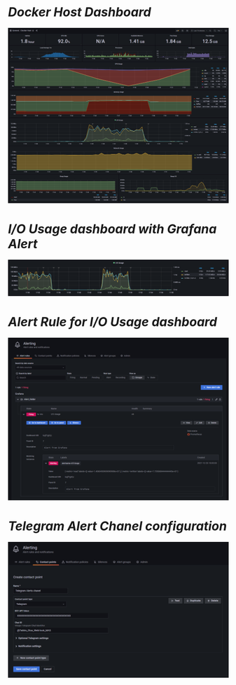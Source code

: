 # ***Docker Host Dashboard***

<img src="screens/dashboard.png"><br>


# ***I/O Usage dashboard with Grafana Alert***

<img src="screens/io_usage.png"><br>


# ***Alert Rule for I/O Usage dashboard***

<img src="screens/alert_rule.png"><br>


# ***Telegram Alert Chanel configuration***

<img src="screens/telegram_alert.png"><br>
